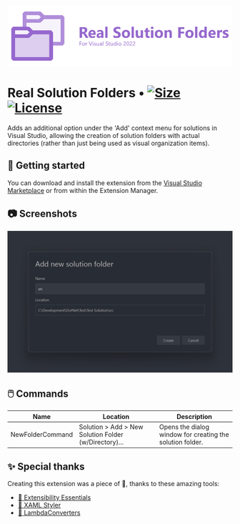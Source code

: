 ![Real Solution Folders Logo](/res/Logo.png?raw=true)

# Real Solution Folders • [![Size](https://img.shields.io/github/repo-size/Ch0pstix/VSExtensions.RealSolutionFolders?style=flat-square)](https://github.com/Ch0pstix/VSExtensions.RealSolutionFolders) [![License](https://img.shields.io/github/license/Ch0pstix/VSExtensions.RealSolutionFolders?style=flat-square)](https://github.com/Ch0pstix/VSExtensions.RealSolutionFolders/blob/master/LICENSE)

Adds an additional option under the 'Add' context menu for solutions in Visual Studio, allowing the creation of solution folders with actual directories (rather than just being used as visual organization items).

## 🚀 Getting started

You can download and install the extension from the [Visual Studio Marketplace](https://marketplace.visualstudio.com/items?itemName=Ch0pstix.extRealSolutionFolders2022) or from within the Extension Manager.

## 📷 Screenshots

!['Add solution folder' modal dialog](/res/AddSolutionFolderDialog.png?raw=true)

## 🖱️ Commands

|Name|Location|Description|
|----|--------|-----------|
|NewFolderCommand|Solution > Add > New Solution Folder (w/Directory)...|Opens the dialog window for creating the solution folder.|

## ✨ Special thanks

Creating this extension was a piece of 🍰, thanks to these amazing tools:
- [🔗 Extensibility Essentials](https://github.com/VsixCommunity/ExtensibilityEssentials)
- [🔗 XAML Styler](https://github.com/Xavalon/XamlStyler)
- [🔗 LambdaConverters](https://github.com/michael-damatov/lambda-converters)
